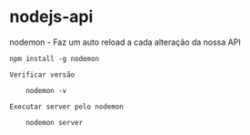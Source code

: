 # nodejs-api

nodemon - Faz um auto reload a cada alteração da nossa API

    npm install -g nodemon

    Verificar versão

        nodemon -v
    
    Executar server pelo nodemon

        nodemon server
